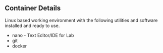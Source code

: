 
## Container Details 

Linux based working environment with the following utilities and software installed and ready to use.

* nano - Text Editor/IDE for Lab
* git
* docker

